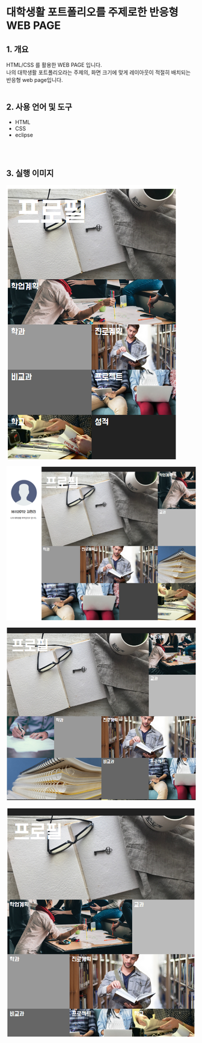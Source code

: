 # 대학생활 포트폴리오를 주제로한 반응형 WEB PAGE

## 1. 개요

HTML/CSS 를 활용한 WEB PAGE 입니다. <br/>
나의 대학생활 포트폴리오라는 주제의, 화면 크기에 맞게 레이아웃이 적절히 배치되는 반응형 web page입니다.
<br/>
<br/>

## 2. 사용 언어 및 도구

- HTML
- CSS
- eclipse

<br/>
<br/>

## 3. 실행 이미지

![](./images/1.png)

![](./images/2.png)

![](./images/3.png)

![](./images/4.png)

<br/>
<br/>
